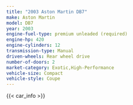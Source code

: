 ```yaml
---
title: "2003 Aston Martin DB7"
make: Aston Martin
model: DB7
year: 2003
engine-fuel-type: premium unleaded (required)
engine-hp: 420
engine-cylinders: 12
transmission-type: Manual
driven-wheels: Rear wheel drive
number-of-doors: 2
market-category: Exotic,High-Performance
vehicle-size: Compact
vehicle-style: Coupe
---
```


{{< car_info >}}
